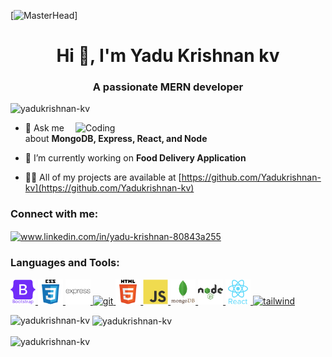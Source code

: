 [![MasterHead]([https://1.bp.blogspot.com/-7A4WynwLsM...](https://miro.medium.com/v2/resize:fit:678/0*kxPYwfJmkXZ3iCWy.png))]

<h1 align="center">Hi 👋, I'm Yadu Krishnan kv</h1>
<h3 align="center">A passionate MERN developer</h3>

<p align="left"> <img src="https://komarev.com/ghpvc/?username=yadukrishnan-kv&label=Profile%20views&color=0e75b6&style=flat" alt="yadukrishnan-kv" /> </p>
<img  align="right" alt="Coding" width="400"  src="https://camo.githubusercontent.com/2366b34bb903c09617990fb5fff4622f3e941349e846ddb7e73df872a9d21233/68747470733a2f2f63646e2e6472696262626c652e636f6d2f75736572732f3733303730332f73637265656e73686f74732f363538313234332f6176656e746f2e676966"/>

- 💬 Ask me about **MongoDB, Express, React, and Node**

- 🔭 I’m currently working on **Food Delivery Application**

- 👨‍💻 All of my projects are available at [https://github.com/Yadukrishnan-kv](https://github.com/Yadukrishnan-kv)
  

<h3 align="left">Connect with me:</h3>
<p align="left">
<a href="https://linkedin.com/in/www.linkedin.com/in/yadu-krishnan-80843a255" target="blank"><img align="center" src="https://raw.githubusercontent.com/rahuldkjain/github-profile-readme-generator/master/src/images/icons/Social/linked-in-alt.svg" alt="www.linkedin.com/in/yadu-krishnan-80843a255" height="30" width="40" /></a>
</p>

<h3 align="left">Languages and Tools:</h3>
<p align="left"> <a href="https://getbootstrap.com" target="_blank" rel="noreferrer"> <img src="https://raw.githubusercontent.com/devicons/devicon/master/icons/bootstrap/bootstrap-plain-wordmark.svg" alt="bootstrap" width="40" height="40"/> </a> <a href="https://www.w3schools.com/css/" target="_blank" rel="noreferrer"> <img src="https://raw.githubusercontent.com/devicons/devicon/master/icons/css3/css3-original-wordmark.svg" alt="css3" width="40" height="40"/> </a> <a href="https://expressjs.com" target="_blank" rel="noreferrer"> <img src="https://raw.githubusercontent.com/devicons/devicon/master/icons/express/express-original-wordmark.svg" alt="express" width="40" height="40"/> </a> <a href="https://git-scm.com/" target="_blank" rel="noreferrer"> <img src="https://www.vectorlogo.zone/logos/git-scm/git-scm-icon.svg" alt="git" width="40" height="40"/> </a> <a href="https://www.w3.org/html/" target="_blank" rel="noreferrer"> <img src="https://raw.githubusercontent.com/devicons/devicon/master/icons/html5/html5-original-wordmark.svg" alt="html5" width="40" height="40"/> </a> <a href="https://developer.mozilla.org/en-US/docs/Web/JavaScript" target="_blank" rel="noreferrer"> <img src="https://raw.githubusercontent.com/devicons/devicon/master/icons/javascript/javascript-original.svg" alt="javascript" width="40" height="40"/> </a> <a href="https://www.mongodb.com/" target="_blank" rel="noreferrer"> <img src="https://raw.githubusercontent.com/devicons/devicon/master/icons/mongodb/mongodb-original-wordmark.svg" alt="mongodb" width="40" height="40"/> </a> <a href="https://nodejs.org" target="_blank" rel="noreferrer"> <img src="https://raw.githubusercontent.com/devicons/devicon/master/icons/nodejs/nodejs-original-wordmark.svg" alt="nodejs" width="40" height="40"/> </a> <a href="https://reactjs.org/" target="_blank" rel="noreferrer"> <img src="https://raw.githubusercontent.com/devicons/devicon/master/icons/react/react-original-wordmark.svg" alt="react" width="40" height="40"/> </a> <a href="https://tailwindcss.com/" target="_blank" rel="noreferrer"> <img src="https://www.vectorlogo.zone/logos/tailwindcss/tailwindcss-icon.svg" alt="tailwind" width="40" height="40"/> </a> </p>

<p><img align="left" src="https://github-readme-stats.vercel.app/api/top-langs?username=yadukrishnan-kv&show_icons=true&locale=en&layout=compact" alt="yadukrishnan-kv" /></p>

<p>&nbsp;<img align="center" src="https://github-readme-stats.vercel.app/api?username=yadukrishnan-kv&show_icons=true&locale=en" alt="yadukrishnan-kv" /></p>

<p><img align="center" src="https://github-readme-streak-stats.herokuapp.com/?user=yadukrishnan-kv&" alt="yadukrishnan-kv" /></p>



